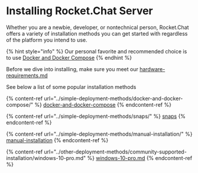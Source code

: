 # Installing Rocket.Chat Server

Whether you are a newbie, developer, or nontechnical person, Rocket.Chat offers a variety of installation methods you can get started with regardless of the platform you intend to use.

{% hint style="info" %}
Our personal favorite and recommended choice is to use [Docker and Docker Compose](../simple-deployment-methods/docker-and-docker-compose/)
{% endhint %}

Before we dive into installing, make sure you meet our [hardware-requirements.md](../introduction/hardware-requirements.md "mention")

See below a list of some popular installation methods

{% content-ref url="../simple-deployment-methods/docker-and-docker-compose/" %}
[docker-and-docker-compose](../simple-deployment-methods/docker-and-docker-compose/)
{% endcontent-ref %}

{% content-ref url="../simple-deployment-methods/snaps/" %}
[snaps](../simple-deployment-methods/snaps/)
{% endcontent-ref %}

{% content-ref url="../simple-deployment-methods/manual-installation/" %}
[manual-installation](../simple-deployment-methods/manual-installation/)
{% endcontent-ref %}

{% content-ref url="../other-deployment-methods/community-supported-installation/windows-10-pro.md" %}
[windows-10-pro.md](../other-deployment-methods/community-supported-installation/windows-10-pro.md)
{% endcontent-ref %}
